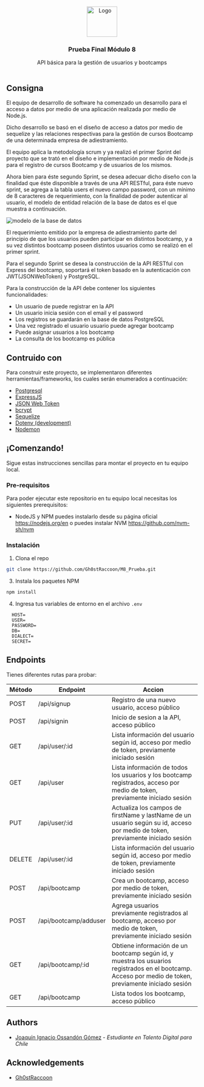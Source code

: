<br/>
<p align="center">
  <a href="https://github.com/Gh0stRaccoon/M8_prueba">
    <img src="https://bootcamp.e-camp.cl/pluginfile.php/1/theme_edumy/headerlogo2/1691420266/Logo%20ECAMPb_alone1.png" alt="Logo" width="80" height="80">
  </a>

  <h3 align="center">Prueba Final Módulo 8</h3>

  <p align="center">
    API básica para la gestión de usuarios y bootcamps
    <br/>
    <br/>
  </p>
</p>


## Consigna

El equipo de desarrollo de software ha comenzado un desarrollo para el acceso a datos por medio de una aplicación realizada por medio de Node.js.

Dicho desarrollo se basó en el diseño de acceso a datos por medio de sequelize y las relaciones respectivas para la gestión de cursos Bootcamp de una determinada empresa de adiestramiento. 

El equipo aplica la metodología scrum y ya realizó el primer Sprint del proyecto que se trató en el diseño e implementación por medio de Node.js para el registro de cursos Bootcamp y de usuarios de los mismos.

Ahora bien para éste segundo Sprint, se desea adecuar dicho diseño con la finalidad que éste disponible a través de una API RESTful, para éste nuevo sprint, se agrega a la tabla users el nuevo campo password, con un mínimo de 8 caracteres de requerimiento, con la finalidad de poder autenticar al usuario, el modelo de entidad relación de la base de datos es el que muestra a continuación.

![modelo de la base de datos](https://i.imgur.com/GojhGgK.png "modelo relacional de la base de datos")

El requerimiento emitido por la empresa de adiestramiento parte del principio de que los usuarios pueden participar en distintos bootcamp, y a su vez distintos bootcamp poseen distintos usuarios como se realizó en el primer sprint.

Para el segundo Sprint se desea la construcción de la API RESTful con Express del bootcamp, soportará el token basado en la autenticación con JWT(JSONWebToken) y PostgreSQL.

Para la construcción de la API debe contener los siguientes funcionalidades:
- Un usuario de puede registrar en la API
- Un usuario inicia sesión con el email y el password
- Los registros se guardarán en la base de datos PostgreSQL
- Una vez registrado el usuario usuario puede agregar bootcamp
- Puede asignar usuarios a los bootcamp
- La consulta de los bootcamp es pública

## Contruido con

Para construir este proyecto, se implementaron diferentes herramientas/frameworks, los cuales serán enumerados a continuación:

* [Postgresql](https://www.postgresql.org/)
* [ExpressJS](https://expressjs.com/)
* [JSON Web Token](https://github.com/auth0/node-jsonwebtoken)
* [bcrypt](https://www.npmjs.com/package/bcrypt)
* [Sequelize](https://sequelize.org/)
* [Dotenv (development)](https://www.npmjs.com/package/dotenv)
* [Nodemon](https://www.npmjs.com/package/nodemon)

## ¡Comenzando!

Sigue estas instrucciones sencillas para montar el proyecto en tu equipo local.

### Pre-requisitos

Para poder ejecutar este repositorio en tu equipo local necesitas los siguientes prerequisitos:

* NodeJS y NPM
puedes instalarlo desde su página oficial https://nodejs.org/en
o puedes instalar NVM https://github.com/nvm-sh/nvm



### Instalación

1. Clona el repo

```sh
git clone https://github.com/Gh0stRaccoon/M8_Prueba.git
```

3. Instala los paquetes NPM

```sh
npm install
```

4. Ingresa tus variables de entorno en el archivo `.env`

```
  HOST=
  USER=
  PASSWORD=
  DB=
  DIALECT=
  SECRET=
```

## Endpoints

Tienes diferentes rutas para probar:

| Método | Endpoint | Accion |
|----------|----------|----------|
| POST    | /api/signup   | Registro de una nuevo usuario, acceso público  |
| POST    | /api/signin   | Inicio de sesion a la API, acceso público   |
| GET    | /api/user/:id   | Lista información del usuario según id, acceso por medio de token, previamente iniciado sesión   |
| GET    | /api/user   | Lista información de todos los usuarios y los bootcamp registrados, acceso por medio de token, previamente iniciado sesión  |
| PUT    | /api/user/:id   | Actualiza los campos de firstName y lastName de un usuario según su id, acceso por medio de token, previamente iniciado sesión  |
| DELETE   | /api/user/:id   | Lista información del usuario según id, acceso por medio de token, previamente iniciado sesión   |
| POST    | /api/bootcamp   | Crea un bootcamp, acceso por medio de token, previamente iniciado sesión  |
| POST    | /api/bootcamp/adduser | Agrega usuarios previamente registrados al bootcamp, acceso por medio de token, previamente iniciado sesión |
| GET    | /api/bootcamp/:id   | Obtiene información de un bootcamp según id, y muestra los usuarios registrados en el bootcamp. Acceso por medio de token, previamente iniciado sesión   |
| GET    | /api/bootcamp   | Lista todos los bootcamp, acceso público   |


## Authors
* [Joaquín Ignacio Ossandón Gómez](https://github.com/Gh0stRaccoon) - *Estudiante en Talento Digital para Chile*

## Acknowledgements

* [Gh0stRaccoon](https://github.com/Gh0stRaccoon)
